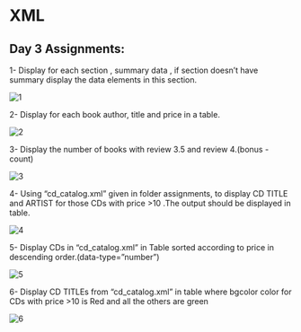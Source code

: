 # XML

## Day 3 Assignments:

1-	Display for each section , summary data , if section doesn’t have summary display the data elements in this section.

![1](https://user-images.githubusercontent.com/76956637/207599033-bcb6eee0-d5ea-44d2-80e3-05206de666f7.png)

2-	Display for each book author, title and price in a table.

![2](https://user-images.githubusercontent.com/76956637/207599069-13feb8f7-a614-49df-89d6-ebade6122f3e.png)

3-	Display the number of books with review 3.5 and review 4.(bonus -count)

![3](https://user-images.githubusercontent.com/76956637/207599100-454a0260-7044-464c-9651-f8d2d7c64a60.png)

4-	Using “cd_catalog.xml” given in folder assignments, to display CD TITLE and ARTIST for those CDs with price >10 .The output should be displayed in table.

![4](https://user-images.githubusercontent.com/76956637/207599123-f392f414-ffc5-4399-b0bc-eae0ee1413be.png)

5-	Display CDs in “cd_catalog.xml” in Table sorted according to price in descending order.(data-type=”number”)

![5](https://user-images.githubusercontent.com/76956637/207599150-18b5f757-494d-402b-8955-f523869c985d.png)

6-	Display CD TITLEs from  “cd_catalog.xml” in table where bgcolor color for CDs with price >10 is Red and all the others are green  

![6](https://user-images.githubusercontent.com/76956637/207599206-b6547d0b-39e1-4127-ab47-e71cb63c8006.png)
